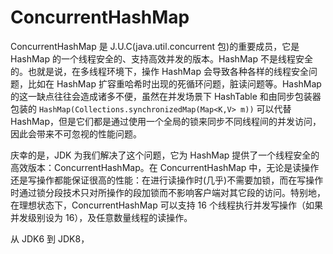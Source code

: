 # ConcurrentHashMap

ConcurrentHashMap 是 J.U.C(java.util.concurrent 包)的重要成员，它是 HashMap 的一个线程安全的、支持高效并发的版本。HashMap 不是线程安全的。也就是说，在多线程环境下，操作 HashMap 会导致各种各样的线程安全问题，比如在 HashMap 扩容重哈希时出现的死循环问题，脏读问题等。HashMap 的这一缺点往往会造成诸多不便，虽然在并发场景下 HashTable 和由同步包装器包装的 `HashMap(Collections.synchronizedMap(Map<K,V> m))` 可以代替 HashMap，但是它们都是通过使用一个全局的锁来同步不同线程间的并发访问，因此会带来不可忽视的性能问题。

庆幸的是，JDK 为我们解决了这个问题，它为 HashMap 提供了一个线程安全的高效版本：ConcurrentHashMap。在 ConcurrentHashMap 中，无论是读操作还是写操作都能保证很高的性能：在进行读操作时(几乎)不需要加锁，而在写操作时通过锁分段技术只对所操作的段加锁而不影响客户端对其它段的访问。特别地，在理想状态下，ConcurrentHashMap 可以支持 16 个线程执行并发写操作（如果并发级别设为 16），及任意数量线程的读操作。

从 JDK6 到 JDK8，
